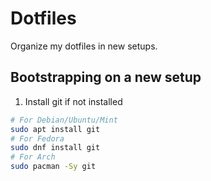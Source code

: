 # Dotfiles

Organize my dotfiles in new setups.

## Bootstrapping on a new setup

1. Install git if not installed

```zsh
# For Debian/Ubuntu/Mint
sudo apt install git
# For Fedora
sudo dnf install git
# For Arch
sudo pacman -Sy git
```